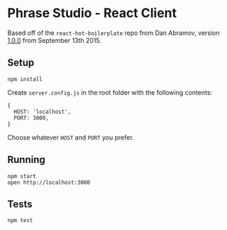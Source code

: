 Phrase Studio - React Client
=====================

Based off of the `react-hot-boilerplate` repo from Dan Abramov, version [1.0.0](https://github.com/gaearon/react-hot-boilerplate/tree/3883f8ac7181aa42eed2485e7c72ea7599d7792e) from September 13th 2015. 

## Setup
```
npm install
```
Create `server.config.js` in the root folder with the following contents:
```
{
  HOST: 'localhost',
  PORT: 3000,
}
```
Choose whatever `HOST` and `PORT` you prefer.

## Running
```
npm start
open http://localhost:3000
```

## Tests

```
npm test
```